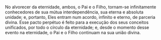 ﻿No alvorecer da eternidade, ambos, o Pai e o Filho, tornam-se infinitamente conhecedores de sua mútua interdependência, sua eterna e absoluta unidade; e, portanto, Eles entram num acordo, infinito e eterno, de parceria divina. Esse pacto perpétuo é feito para a execução dos seus conceitos unificados, por todo o círculo da eternidade; e, desde o momento desse evento na eternidade, o Pai e o Filho continuam na sua união divina.